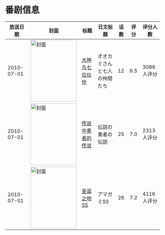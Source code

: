 # 番剧信息

|放送日期|封面|标题|日文标题|话数|评分|评分人数|
|---|---|---|---|---|---|---|
|2010-07-01|<img src="https://lain.bgm.tv/pic/cover/c/b4/f1/5652_7ZtqP.jpg" alt="封面" style="width:150px;height:200px;object-fit:cover;">|[大神与七位伙伴](https://bangumi.tv/subject/5652)|オオカミさんと七人の仲間たち|12|6.5|3086人评分|
|2010-07-01|<img src="https://lain.bgm.tv/pic/cover/c/29/70/5654_tTpot.jpg" alt="封面" style="width:150px;height:200px;object-fit:cover;">|[传说中勇者的传说](https://bangumi.tv/subject/5654)|伝説の勇者の伝説|25|7.0|2313人评分|
|2010-07-01|<img src="https://lain.bgm.tv/pic/cover/c/ae/5e/5656_WUY5N.jpg" alt="封面" style="width:150px;height:200px;object-fit:cover;">|[圣诞之吻SS](https://bangumi.tv/subject/5656)|アマガミSS|26|7.2|4116人评分|
